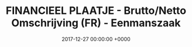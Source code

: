 ---
title: FINANCIEEL PLAATJE - Brutto/Netto Omschrijving (FR) - Eenmanszaak
date: 2017-12-27 00:00:00 +0000
---